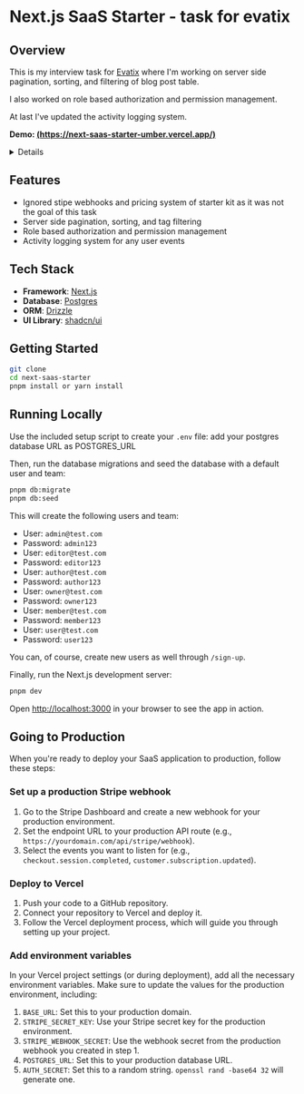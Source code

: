 # Next.js SaaS Starter - task for evatix

## Overview

This is my interview task for [Evatix](https://evatix.com/) where I'm working on server side pagination, sorting, and filtering of blog post table.

I also worked on role based authorization and permission management.

At last I've updated the activity logging system.

**Demo: [(https://next-saas-starter-umber.vercel.app/)](https://next-saas-starter-umber.vercel.app/)**

<details>
React now has built in hooks like `useActionState` to handle inline form errors and pending states. React Server Actions can replace a lot of boilerplate code needed to call an API Route from the client-side. And finally, the React `use` hook combined with Next.js makes it incredibly easy to build a powerful `useUser()` hook.

We're able to fetch the user from our Postgres database in the root layout, but _not_ await the `Promise`. Instead, we forward the `Promise` to a React context provider, where we can "unwrap" it and awaited the streamed in data. This means we can have the best of both worlds: easy code to fetch data from our database (e.g. `getUser()`) and a React hook we can use in Client Components (e.g. `useUser()`).

</details>

## Features

-   Ignored stipe webhooks and pricing system of starter kit as it was not the goal of this task
-   Server side pagination, sorting, and tag filtering
-   Role based authorization and permission management
-   Activity logging system for any user events

## Tech Stack

-   **Framework**: [Next.js](https://nextjs.org/)
-   **Database**: [Postgres](https://www.postgresql.org/)
-   **ORM**: [Drizzle](https://orm.drizzle.team/)
-   **UI Library**: [shadcn/ui](https://ui.shadcn.com/)

## Getting Started

```bash
git clone
cd next-saas-starter
pnpm install or yarn install
```

## Running Locally

Use the included setup script to create your `.env` file: add your postgres database URL as POSTGRES_URL

Then, run the database migrations and seed the database with a default user and team:

```bash
pnpm db:migrate
pnpm db:seed
```

This will create the following users and team:

-   User: `admin@test.com`
-   Password: `admin123`
-   User: `editor@test.com`
-   Password: `editor123`
-   User: `author@test.com`
-   Password: `author123`
-   User: `owner@test.com`
-   Password: `owner123`
-   User: `member@test.com`
-   Password: `member123`
-   User: `user@test.com`
-   Password: `user123`

You can, of course, create new users as well through `/sign-up`.

Finally, run the Next.js development server:

```bash
pnpm dev
```

Open [http://localhost:3000](http://localhost:3000) in your browser to see the app in action.

## Going to Production

When you're ready to deploy your SaaS application to production, follow these steps:

### Set up a production Stripe webhook

1. Go to the Stripe Dashboard and create a new webhook for your production environment.
2. Set the endpoint URL to your production API route (e.g., `https://yourdomain.com/api/stripe/webhook`).
3. Select the events you want to listen for (e.g., `checkout.session.completed`, `customer.subscription.updated`).

### Deploy to Vercel

1. Push your code to a GitHub repository.
2. Connect your repository to Vercel and deploy it.
3. Follow the Vercel deployment process, which will guide you through setting up your project.

### Add environment variables

In your Vercel project settings (or during deployment), add all the necessary environment variables. Make sure to update the values for the production environment, including:

1. `BASE_URL`: Set this to your production domain.
2. `STRIPE_SECRET_KEY`: Use your Stripe secret key for the production environment.
3. `STRIPE_WEBHOOK_SECRET`: Use the webhook secret from the production webhook you created in step 1.
4. `POSTGRES_URL`: Set this to your production database URL.
5. `AUTH_SECRET`: Set this to a random string. `openssl rand -base64 32` will generate one.
